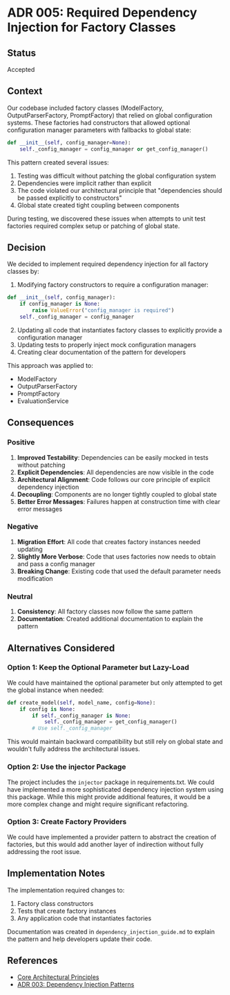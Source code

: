 # ADR 005: Required Dependency Injection for Factory Classes

## Status
Accepted

## Context
Our codebase included factory classes (ModelFactory, OutputParserFactory, PromptFactory) that relied on global configuration systems. 
These factories had constructors that allowed optional configuration manager parameters with fallbacks to global state:

```python
def __init__(self, config_manager=None):
    self._config_manager = config_manager or get_config_manager()
```

This pattern created several issues:
1. Testing was difficult without patching the global configuration system
2. Dependencies were implicit rather than explicit
3. The code violated our architectural principle that "dependencies should be passed explicitly to constructors"
4. Global state created tight coupling between components

During testing, we discovered these issues when attempts to unit test factories required complex setup or patching of global state.

## Decision
We decided to implement required dependency injection for all factory classes by:

1. Modifying factory constructors to require a configuration manager:
```python
def __init__(self, config_manager):
    if config_manager is None:
        raise ValueError("config_manager is required")
    self._config_manager = config_manager
```

2. Updating all code that instantiates factory classes to explicitly provide a configuration manager
3. Updating tests to properly inject mock configuration managers
4. Creating clear documentation of the pattern for developers

This approach was applied to:
- ModelFactory
- OutputParserFactory 
- PromptFactory
- EvaluationService

## Consequences

### Positive
1. **Improved Testability**: Dependencies can be easily mocked in tests without patching
2. **Explicit Dependencies**: All dependencies are now visible in the code
3. **Architectural Alignment**: Code follows our core principle of explicit dependency injection
4. **Decoupling**: Components are no longer tightly coupled to global state
5. **Better Error Messages**: Failures happen at construction time with clear error messages

### Negative
1. **Migration Effort**: All code that creates factory instances needed updating
2. **Slightly More Verbose**: Code that uses factories now needs to obtain and pass a config manager
3. **Breaking Change**: Existing code that used the default parameter needs modification

### Neutral
1. **Consistency**: All factory classes now follow the same pattern
2. **Documentation**: Created additional documentation to explain the pattern

## Alternatives Considered

### Option 1: Keep the Optional Parameter but Lazy-Load
We could have maintained the optional parameter but only attempted to get the global instance when needed:
```python
def create_model(self, model_name, config=None):
    if config is None:
        if self._config_manager is None:
            self._config_manager = get_config_manager()
        # Use self._config_manager
```

This would maintain backward compatibility but still rely on global state and wouldn't fully address the architectural issues.

### Option 2: Use the injector Package
The project includes the `injector` package in requirements.txt. We could have implemented a more sophisticated dependency injection system using this package. While this might provide additional features, it would be a more complex change and might require significant refactoring.

### Option 3: Create Factory Providers
We could have implemented a provider pattern to abstract the creation of factories, but this would add another layer of indirection without fully addressing the root issue.

## Implementation Notes
The implementation required changes to:
1. Factory class constructors
2. Tests that create factory instances
3. Any application code that instantiates factories

Documentation was created in `dependency_injection_guide.md` to explain the pattern and help developers update their code.

## References
- [Core Architectural Principles](../rules/core-architectural-principals.mdc)
- [ADR 003: Dependency Injection Patterns](./003-dependency-injection-patterns.md) 